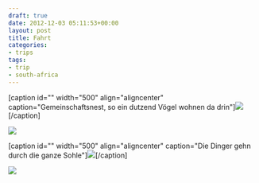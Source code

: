 ```yaml
---
draft: true
date: 2012-12-03 05:11:53+00:00
layout: post
title: Fahrt
categories:
- trips
tags:
- trip
- south-africa
---
```


[caption id="" width="500" align="aligncenter" caption="Gemeinschaftsnest, so ein dutzend Vögel wohnen da drin"][![](http://clemi.ag3r.at/wp-content/uploads/2012/12/wpid-Photo-03.12.2012-1315.jpg)](http://clemi.ag3r.at/wp-content/uploads/2012/12/wpid-Photo-03.12.2012-1315.jpg)[/caption]
<!-- more -->



[![](http://clemi.ag3r.at/wp-content/uploads/2012/12/wpid-Photo-03.12.2012-13151.jpg)](http://clemi.ag3r.at/wp-content/uploads/2012/12/wpid-Photo-03.12.2012-13151.jpg)



[caption id="" width="500" align="aligncenter" caption="Die Dinger gehn durch die ganze Sohle"][![](http://clemi.ag3r.at/wp-content/uploads/2012/12/wpid-Photo-03.12.2012-1324.jpg)](http://clemi.ag3r.at/wp-content/uploads/2012/12/wpid-Photo-03.12.2012-1324.jpg)[/caption]



[![](http://clemi.ag3r.at/wp-content/uploads/2012/12/wpid-Photo-03.12.2012-1411.jpg)](http://clemi.ag3r.at/wp-content/uploads/2012/12/wpid-Photo-03.12.2012-1411.jpg)
